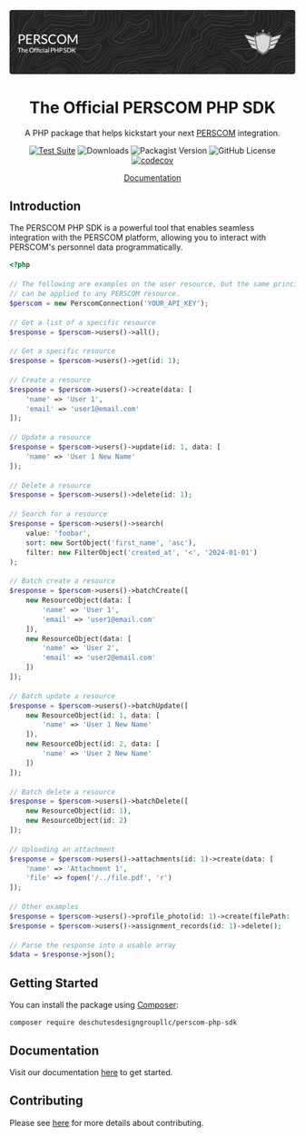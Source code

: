 <p align="center"><img src="../art/header.png" alt="Logo"></p>

<div align="center">

# The Official PERSCOM PHP SDK

A PHP package that helps kickstart your next [PERSCOM](https://perscom.io) integration.

[![Test Suite](https://github.com/DeschutesDesignGroupLLC/perscom-php-sdk/actions/workflows/tests.yml/badge.svg)](https://github.com/DeschutesDesignGroupLLC/perscom-php-sdk/actions/workflows/tests.yml)
![Downloads](https://img.shields.io/packagist/dm/deschutesdesigngroupllc/perscom-php-sdk)
![Packagist Version](https://img.shields.io/packagist/v/DeschutesDesignGroupLLC/perscom-php-sdk)
![GitHub License](https://img.shields.io/github/license/DeschutesDesignGroupLLC/perscom-php-sdk)
[![codecov](https://codecov.io/gh/DeschutesDesignGroupLLC/perscom-php-sdk/graph/badge.svg?token=uJUiz1Sv6X)](https://codecov.io/gh/DeschutesDesignGroupLLC/perscom-php-sdk)

[Documentation](https://docs.perscom.io)

</div>

## Introduction

The PERSCOM PHP SDK is a powerful tool that enables seamless integration with the PERSCOM platform, allowing you to interact with PERSCOM's personnel data programmatically.

```php
<?php

// The following are examples on the user resource, but the same principles
// can be applied to any PERSCOM resource. 
$perscom = new PerscomConnection('YOUR_API_KEY');

// Get a list of a specific resource
$response = $perscom->users()->all();

// Get a specific resource
$response = $perscom->users()->get(id: 1);

// Create a resource
$response = $perscom->users()->create(data: [
    'name' => 'User 1',
    'email' => 'user1@email.com'
]);

// Update a resource
$response = $perscom->users()->update(id: 1, data: [
    'name' => 'User 1 New Name'
]);

// Delete a resource
$response = $perscom->users()->delete(id: 1);

// Search for a resource
$response = $perscom->users()->search(
    value: 'foobar', 
    sort: new SortObject('first_name', 'asc'), 
    filter: new FilterObject('created_at', '<', '2024-01-01')
);

// Batch create a resource
$response = $perscom->users()->batchCreate([
    new ResourceObject(data: [
        'name' => 'User 1',
        'email' => 'user1@email.com'
    ]),
    new ResourceObject(data: [
        'name' => 'User 2',
        'email' => 'user2@email.com'
    ])
]);

// Batch update a resource
$response = $perscom->users()->batchUpdate([
    new ResourceObject(id: 1, data: [
        'name' => 'User 1 New Name'
    ]),
    new ResourceObject(id: 2, data: [
        'name' => 'User 2 New Name'
    ])
]);

// Batch delete a resource
$response = $perscom->users()->batchDelete([
    new ResourceObject(id: 1),
    new ResourceObject(id: 2)
]);

// Uploading an attachment
$response = $perscom->users()->attachments(id: 1)->create(data: [
    'name' => 'Attachment 1',
    'file' => fopen('/../file.pdf', 'r')
]);

// Other examples
$response = $perscom->users()->profile_photo(id: 1)->create(filePath: 'image.jpg');
$response = $perscom->users()->assignment_records(id: 1)->delete();

// Parse the response into a usable array
$data = $response->json();
```

## Getting Started

You can install the package using [Composer](https://getcomposer.org):

```shell
composer require deschutesdesigngroupllc/perscom-php-sdk
```

## Documentation

Visit our documentation [here](https://docs.perscom.io) to get started.

## Contributing

Please see [here](../.github/CONTRIBUTING.md) for more details about contributing.